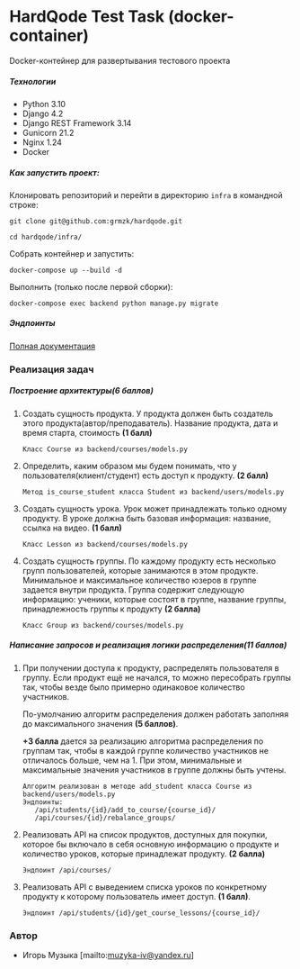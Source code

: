 # HardQode Test Task (docker-container)
Docker-контейнер для развертывания тестового проекта

##### Технологии
- Python 3.10
- Django 4.2
- Django REST Framework 3.14
- Gunicorn 21.2
- Nginx 1.24                                                                     
- Docker

##### Как запустить проект:

Клонировать репозиторий и перейти в директорию `infra` в командной строке:

```
git clone git@github.com:grmzk/hardqode.git
```

```
cd hardqode/infra/
```

Собрать контейнер и запустить:

```
docker-compose up --build -d
```

Выполнить (только после первой сборки):

```
docker-compose exec backend python manage.py migrate
```

##### Эндпоинты

[Полная документация](http://127.0.0.1:8000/api/docs/)

### Реализация задач

##### **Построение архитектуры(6 баллов)**

1. Создать сущность продукта. У продукта должен быть создатель этого продукта(автор/преподаватель). Название продукта, дата и время старта, стоимость **(1 балл)**
    ```
    Класс Course из backend/courses/models.py
    ```
2. Определить, каким образом мы будем понимать, что у пользователя(клиент/студент) есть доступ к продукту. **(2 балл)**
    ```
    Метод is_course_student класса Student из backend/users/models.py
    ```
3. Создать сущность урока. Урок может принадлежать только одному продукту. В уроке должна быть базовая информация: название, ссылка на видео. **(1 балл)**
   ```
   Класс Lesson из backend/courses/models.py
   ```
4. Создать сущность группы. По каждому продукту есть несколько групп пользователей, которые занимаются в этом продукте. Минимальное и максимальное количество юзеров в группе задается внутри продукта. Группа содержит следующую информацию: ученики, которые состоят в группе, название группы, принадлежность группы к продукту **(2 балла)**
   ```
   Класс Group из backend/courses/models.py
   ```

##### **Написание запросов и реализация логики распределения(11 баллов)**

1. При получении доступа к продукту, распределять пользователя в группу. Если продукт ещё не начался, то можно пересобрать группы так, чтобы везде было примерно одинаковое количество участников.
    
    По-умолчанию алгоритм распределения должен работать заполняя до максимального значения **(5 баллов)**.
    
    **+3 балла** дается за реализацию алгоритма распределения по группам так, чтобы в каждой группе количество участников не отличалось больше, чем на 1. При этом, минимальные и максимальные значения участников в группе должны быть учтены.
   ```
   Алгоритм реализован в методе add_student класса Course из backend/users/models.py
   Эндпоинты:
      /api/students/{id}/add_to_course/{course_id}/
      /api/courses/{id}/rebalance_groups/
   ```
2. Реализовать API на список продуктов, доступных для покупки, которое бы включало в себя основную информацию о продукте и количество уроков, которые принадлежат продукту. **(2 балла)**
   ```
   Эндпоинт /api/courses/
   ```
3. Реализовать API с выведением списка уроков по конкретному продукту к которому пользователь имеет доступ. **(1 балл)**.
   ```
   Эндпоинт /api/students/{id}/get_course_lessons/{course_id}/
   ```

### Автор
- Игорь Музыка [mailto:muzyka-iv@yandex.ru]
